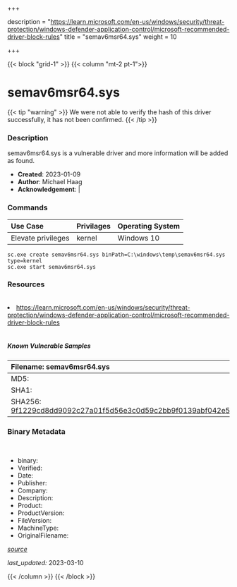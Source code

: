 +++

description = "https://learn.microsoft.com/en-us/windows/security/threat-protection/windows-defender-application-control/microsoft-recommended-driver-block-rules"
title = "semav6msr64.sys"
weight = 10

+++


{{< block "grid-1" >}}
{{< column "mt-2 pt-1">}}




# semav6msr64.sys 


{{< tip "warning" >}}
We were not able to verify the hash of this driver successfully, it has not been confirmed.
{{< /tip >}}




### Description


semav6msr64.sys is a vulnerable driver and more information will be added as found.


- **Created**: 2023-01-09
- **Author**: Michael Haag
- **Acknowledgement**:  | [](https://twitter.com/)

### Commands

| Use Case | Privilages | Operating System | 
|:---- | ---- | ---- |
| Elevate privileges | kernel | Windows 10 |

```
sc.exe create semav6msr64.sys binPath=C:\windows\temp\semav6msr64.sys type=kernel
sc.exe start semav6msr64.sys
```

### Resources
<br>


<li><a href=" https://learn.microsoft.com/en-us/windows/security/threat-protection/windows-defender-application-control/microsoft-recommended-driver-block-rules"> https://learn.microsoft.com/en-us/windows/security/threat-protection/windows-defender-application-control/microsoft-recommended-driver-block-rules</a></li>


<br>


##### Known Vulnerable Samples

| Filename: semav6msr64.sys |
|:---- |
|MD5: <a href="https://www.virustotal.com/gui/file/{&#39;Filename&#39;: &#39;semav6msr64.sys&#39;, &#39;MD5&#39;: &#39;&#39;, &#39;SHA1&#39;: &#39;&#39;, &#39;SHA256&#39;: &#39;9f1229cd8dd9092c27a01f5d56e3c0d59c2bb9f0139abf042e56f343637fda33&#39;}"></a>|
|SHA1: <a href="https://www.virustotal.com/gui/file/{&#39;Filename&#39;: &#39;semav6msr64.sys&#39;, &#39;MD5&#39;: &#39;&#39;, &#39;SHA1&#39;: &#39;&#39;, &#39;SHA256&#39;: &#39;9f1229cd8dd9092c27a01f5d56e3c0d59c2bb9f0139abf042e56f343637fda33&#39;}"></a>|
|SHA256: <a href="https://www.virustotal.com/gui/file/{&#39;Filename&#39;: &#39;semav6msr64.sys&#39;, &#39;MD5&#39;: &#39;&#39;, &#39;SHA1&#39;: &#39;&#39;, &#39;SHA256&#39;: &#39;9f1229cd8dd9092c27a01f5d56e3c0d59c2bb9f0139abf042e56f343637fda33&#39;}">9f1229cd8dd9092c27a01f5d56e3c0d59c2bb9f0139abf042e56f343637fda33</a>|




### Binary Metadata
<br>

- binary: 
- Verified: 
- Date: 
- Publisher: 
- Company: 
- Description: 
- Product: 
- ProductVersion: 
- FileVersion: 
- MachineType: 
- OriginalFilename: 

[*source*](https://github.com/magicsword-io/LOLDrivers/tree/main/yaml/semav6msr64.sys.yml)

*last_updated:* 2023-03-10


{{< /column >}}
{{< /block >}}

